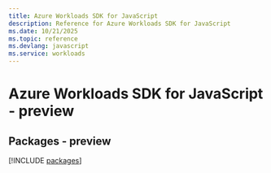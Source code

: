 ```yaml
---
title: Azure Workloads SDK for JavaScript
description: Reference for Azure Workloads SDK for JavaScript
ms.date: 10/21/2025
ms.topic: reference
ms.devlang: javascript
ms.service: workloads
---
```

# Azure Workloads SDK for JavaScript - preview
## Packages - preview
[!INCLUDE [packages](workloads-index.md)]